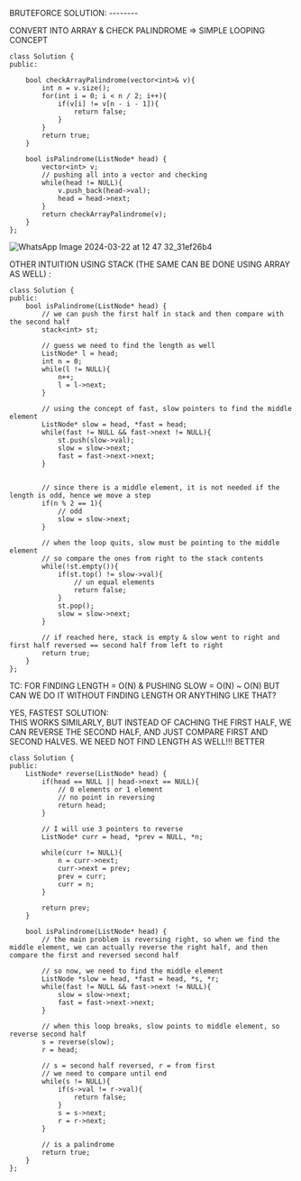 ​BRUTEFORCE SOLUTION: -------- 
    
CONVERT INTO ARRAY & CHECK PALINDROME => SIMPLE LOOPING CONCEPT   
    
```
class Solution {
public:
    
    bool checkArrayPalindrome(vector<int>& v){
        int n = v.size();
        for(int i = 0; i < n / 2; i++){
            if(v[i] != v[n - i - 1]){
                return false;
            }
        }
        return true;
    }
    
    bool isPalindrome(ListNode* head) {
        vector<int> v;
        // pushing all into a vector and checking
        while(head != NULL){
            v.push_back(head->val);
            head = head->next;
        }
        return checkArrayPalindrome(v);
    }
};
```
        
![WhatsApp Image 2024-03-22 at 12 47 32_31ef26b4](https://gist.github.com/assets/73538974/409f2005-1ed4-4664-9b9a-b95aa56d67a9)        
        
OTHER INTUITION USING STACK (THE SAME CAN BE DONE USING ARRAY AS WELL) : 

```
class Solution {
public:
    bool isPalindrome(ListNode* head) {
        // we can push the first half in stack and then compare with the second half
        stack<int> st;
        
        // guess we need to find the length as well
        ListNode* l = head;
        int n = 0;
        while(l != NULL){
            n++;
            l = l->next;
        }
        
        // using the concept of fast, slow pointers to find the middle element
        ListNode* slow = head, *fast = head;
        while(fast != NULL && fast->next != NULL){
            st.push(slow->val);
            slow = slow->next;
            fast = fast->next->next;
        }
        
        
        // since there is a middle element, it is not needed if the length is odd, hence we move a step
        if(n % 2 == 1){
            // odd
            slow = slow->next;
        }
        
        // when the loop quits, slow must be pointing to the middle element
        // so compare the ones from right to the stack contents
        while(!st.empty()){
            if(st.top() != slow->val){
                // un equal elements
                return false; 
            }
            st.pop();
            slow = slow->next;
        }
        
        // if reached here, stack is empty & slow went to right and first half reversed == second half from left to right
        return true;
    }
};
```
        
TC: FOR FINDING LENGTH = O(N) & PUSHING SLOW = O(N) ~ O(N)
BUT CAN WE DO IT WITHOUT FINDING LENGTH OR ANYTHING LIKE THAT?
        
YES, FASTEST SOLUTION:         
THIS WORKS SIMILARLY, BUT INSTEAD OF CACHING THE FIRST HALF, WE CAN REVERSE THE SECOND HALF, AND JUST COMPARE FIRST AND SECOND HALVES. WE NEED NOT FIND LENGTH AS WELL!!! BETTER     
        
```
class Solution {
public:
    ListNode* reverse(ListNode* head) {
        if(head == NULL || head->next == NULL){
            // 0 elements or 1 element
            // no point in reversing
            return head;
        }

        // I will use 3 pointers to reverse
        ListNode* curr = head, *prev = NULL, *n;

        while(curr != NULL){
            n = curr->next;
            curr->next = prev;
            prev = curr;
            curr = n;
        }

        return prev;
    }
    
    bool isPalindrome(ListNode* head) {
        // the main problem is reversing right, so when we find the middle element, we can actually reverse the right half, and then compare the first and reversed second half
        
        // so now, we need to find the middle element
        ListNode *slow = head, *fast = head, *s, *r;
        while(fast != NULL && fast->next != NULL){
            slow = slow->next;
            fast = fast->next->next;
        }
        
        // when this loop breaks, slow points to middle element, so reverse second half
        s = reverse(slow);
        r = head;
        
        // s = second half reversed, r = from first
        // we need to compare until end
        while(s != NULL){
            if(s->val != r->val){
                return false;
            }
            s = s->next;
            r = r->next;
        }
        
        // is a palindrome
        return true;
    }
};
```
